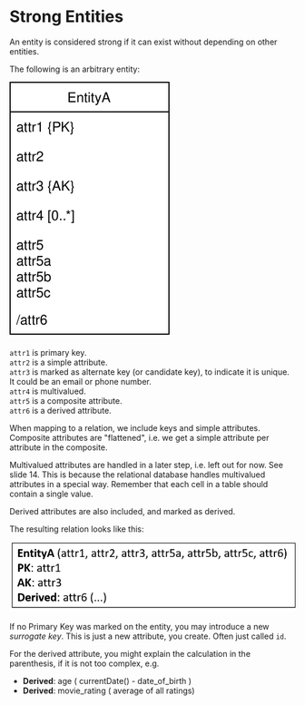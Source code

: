 ﻿# Strong Entities

An entity is considered strong if it can exist without depending on other entities.

The following is an arbitrary entity:

![Entity](ArbitraryEntity.svg)

`attr1` is primary key.\
`attr2` is a simple attribute.\
`attr3` is marked as alternate key (or candidate key), to indicate it is unique. It could be an email or phone number.\
`attr4` is multivalued.\
`attr5` is a composite attribute.\
`attr6` is a derived attribute.

When mapping to a relation, we include keys and simple attributes. 
Composite attributes are "flattened", i.e. we get a simple attribute per attribute in the composite.

Multivalued attributes are handled in a later step, i.e. left out for now. See slide 14.
This is because the relational database handles multivalued attributes in a special way. Remember that each cell in a table should contain a single value.

Derived attributes are also included, and marked as derived.

The resulting relation looks like this:

![img.png](img.png)

If no Primary Key was marked on the entity, you may introduce a new _surrogate key_. 
This is just a new attribute, you create. 
Often just called `id`.

For the derived attribute, you might explain the calculation in the parenthesis, if it is not too complex, e.g. 
* **Derived**: age ( currentDate() - date_of_birth )
* **Derived**: movie_rating ( average of all ratings)